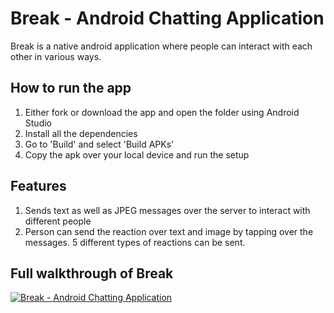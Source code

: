 # Break - Android Chatting Application
Break is a native android application where people can interact with each other in various ways.

## How to run the app
1. Either fork or download the app and open the folder using Android Studio
2. Install all the dependencies
3. Go to 'Build' and select 'Build APKs'
4. Copy the apk over your local device and run the setup

## Features
1. Sends text as well as JPEG messages over the server to interact with different people
2. Person can send the reaction over text and image by tapping over the messages. 5 different types of reactions can be sent.

## Full walkthrough of Break
[![Break - Android Chatting Application](https://img.youtube.com/vi/RiYI2EHQycM)](https://www.youtube.com/watch?v=RiYI2EHQycM)
